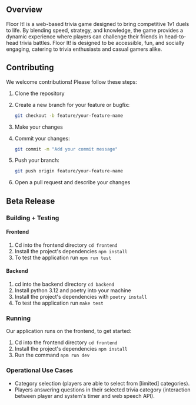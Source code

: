 ## Overview

Floor It! is a web-based trivia game designed to bring competitive 1v1 duels to life.
By blending speed, strategy, and knowledge, the game provides a dynamic experience where
players can challenge their friends in head-to-head trivia battles. Floor It! is
designed to be accessible, fun, and socially engaging, catering to trivia enthusiasts
and casual gamers alike.

## Contributing

We welcome contributions! Please follow these steps:

1. Clone the repository
2. Create a new branch for your feature or bugfix:

   ```bash
   git checkout -b feature/your-feature-name
   ```

3. Make your changes

4. Commit your changes:

   ```bash
   git commit -m "Add your commit message"
   ```

6. Push your branch:

   ```bash
   git push origin feature/your-feature-name
   ```

7. Open a pull request and describe your changes

## Beta Release

### Building + Testing

#### Frontend

1. Cd into the frontend directory `cd frontend`
2. Install the project's dependencies `npm install`
3. To test the application run `npm run test`

#### Backend

1. cd into the backend directory `cd backend`
2. Install python 3.12 and poetry into your machine
3. Install the project's dependencies with `poetry install`
4. To test the application run `make test`

### Running

Our application runs on the frontend, to get started:

1. Cd into the frontend directory `cd frontend`
2. Install the project's dependencies `npm install`
3. Run the command `npm run dev`

### Operational Use Cases

- Category selection (players are able to select from \[limited\] categories).
- Players answering questions in their selected trivia category (interaction between
  player and system's timer and web speech API).
